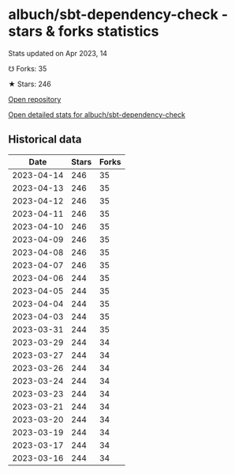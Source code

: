 # albuch/sbt-dependency-check - stars & forks statistics

Stats updated on Apr 2023, 14

☋ Forks: 35

★ Stars: 246

[Open repository](https://github.com/albuch/sbt-dependency-check)

[Open detailed stats for albuch/sbt-dependency-check](https://reviewgithub.com/rep/albuch/sbt-dependency-check)

## Historical data
| Date | Stars | Forks |
|------|-------|-------|
| 2023-04-14 | 246 | 35 | 
| 2023-04-13 | 246 | 35 | 
| 2023-04-12 | 246 | 35 | 
| 2023-04-11 | 246 | 35 | 
| 2023-04-10 | 246 | 35 | 
| 2023-04-09 | 246 | 35 | 
| 2023-04-08 | 246 | 35 | 
| 2023-04-07 | 246 | 35 | 
| 2023-04-06 | 244 | 35 | 
| 2023-04-05 | 244 | 35 | 
| 2023-04-04 | 244 | 35 | 
| 2023-04-03 | 244 | 35 | 
| 2023-03-31 | 244 | 35 | 
| 2023-03-29 | 244 | 34 | 
| 2023-03-27 | 244 | 34 | 
| 2023-03-26 | 244 | 34 | 
| 2023-03-24 | 244 | 34 | 
| 2023-03-23 | 244 | 34 | 
| 2023-03-21 | 244 | 34 | 
| 2023-03-20 | 244 | 34 | 
| 2023-03-19 | 244 | 34 | 
| 2023-03-17 | 244 | 34 | 
| 2023-03-16 | 244 | 34 | 

